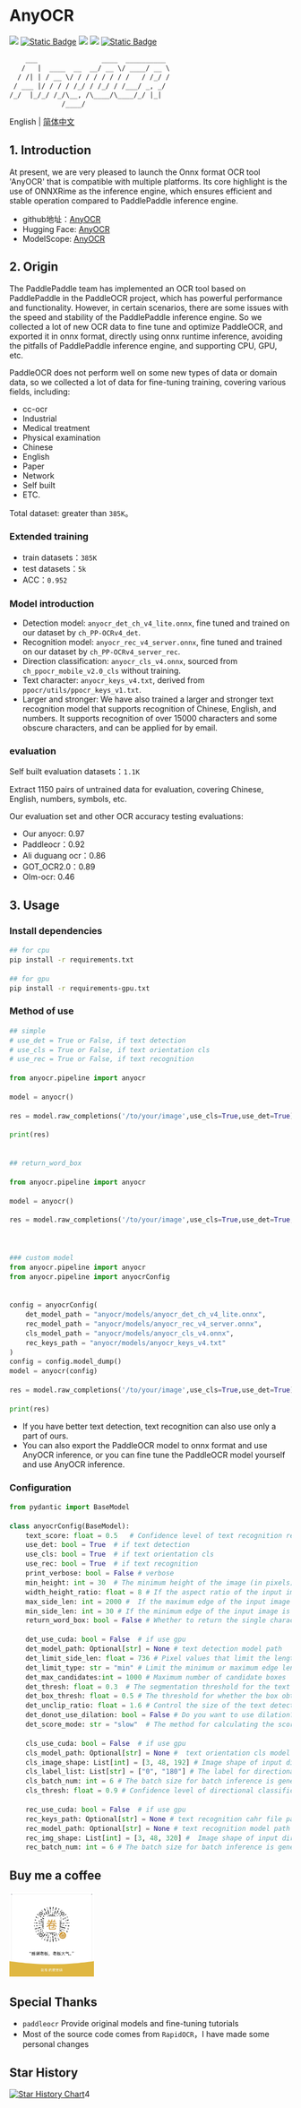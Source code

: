 # AnyOCR

<a href="https://huggingface.co/oriforge/anyocr" target="_blank"><img src="https://img.shields.io/badge/%F0%9F%A4%97-HuggingFace-blue"></a>
<a href="https://www.modelscope.cn/models/oriforge/anyocr" target="_blank"><img alt="Static Badge" src="https://img.shields.io/badge/%E9%AD%94%E6%90%AD-ModelScope-blue"></a>
<a href=""><img src="https://img.shields.io/badge/Python->=3.6-aff.svg"></a>
<a href=""><img src="https://img.shields.io/badge/OS-Linux%2C%20Win%2C%20Mac-pink.svg"></a>
<a href=""><img alt="Static Badge" src="https://img.shields.io/badge/engine-cpu_gpu_onnxruntime-blue"></a>

```
    ___                ____  __________ 
   /   |  ____  __  __/ __ \/ ____/ __ \
  / /| | / __ \/ / / / / / / /   / /_/ /
 / ___ |/ / / / /_/ / /_/ / /___/ _, _/ 
/_/  |_/_/ /_/\__, /\____/\____/_/ |_|  
             /____/                     

```

English | [简体中文](./README.md)

## 1. Introduction

At present, we are very pleased to launch the Onnx format OCR tool 'AnyOCR' that is compatible with multiple platforms. Its core highlight is the use of ONNXRime as the inference engine, which ensures efficient and stable operation compared to PaddlePaddle inference engine.

- github地址：[AnyOCR](https://github.com/oriforge/anyocr)
- Hugging Face: [AnyOCR](https://huggingface.co/oriforge/anyocr)
- ModelScope: [AnyOCR](https://www.modelscope.cn/models/oriforge/anyocr)

## 2. Origin

The PaddlePaddle team has implemented an OCR tool based on PaddlePaddle in the PaddleOCR project, which has powerful performance and functionality. However, in certain scenarios, there are some issues with the speed and stability of the PaddlePaddle inference engine. So we collected a lot of new OCR data to fine tune and optimize PaddleOCR, and exported it in onnx format, directly using onnx runtime inference, avoiding the pitfalls of PaddlePaddle inference engine, and supporting CPU, GPU, etc.

PaddleOCR does not perform well on some new types of data or domain data, so we collected a lot of data for fine-tuning training, covering various fields, including:

- cc-ocr
- Industrial
- Medical treatment
- Physical examination
- Chinese
- English
- Paper
- Network
- Self built
- ETC.

Total dataset: greater than `385K`。

### Extended training

- train datasets：`385K`
- test datasets：`5k`
- ACC：`0.952`

### Model introduction

- Detection model: `anyocr_det_ch_v4_lite.onnx`, fine tuned and trained on our dataset by `ch_PP-OCRv4_det`.
- Recognition model: `anyocr_rec_v4_server.onnx`, fine tuned and trained on our dataset by `ch_PP-OCRv4_server_rec`.
- Direction classification: `anyocr_cls_v4.onnx`, sourced from `ch_ppocr_mobile_v2.0_cls` without training.
- Text character: `anyocr_keys_v4.txt`, derived from `ppocr/utils/ppocr_keys_v1.txt`.
- Larger and stronger: We have also trained a larger and stronger text recognition model that supports recognition of Chinese, English, and numbers. It supports recognition of over 15000 characters and some obscure characters, and can be applied for by email.


### evaluation

Self built evaluation datasets：`1.1K`

Extract 1150 pairs of untrained data for evaluation, covering Chinese, English, numbers, symbols, etc.

Our evaluation set and other OCR accuracy testing evaluations:

 - Our anyocr: 0.97
 - Paddleocr：0.92
 - Ali duguang ocr：0.86
 - GOT_OCR2.0：0.89
 - Olm-ocr: 0.46

## 3. Usage

### Install dependencies

```bash
## for cpu
pip install -r requirements.txt

## for gpu
pip install -r requirements-gpu.txt
```

### Method of use

```python
## simple
# use_det = True or False, if text detection
# use_cls = True or False, if text orientation cls
# use_rec = True or False, if text recognition

from anyocr.pipeline import anyocr

model = anyocr()

res = model.raw_completions('/to/your/image',use_cls=True,use_det=True)

print(res)


## return_word_box

from anyocr.pipeline import anyocr

model = anyocr()

res = model.raw_completions('/to/your/image',use_cls=True,use_det=True,return_word_box = True)



### custom model
from anyocr.pipeline import anyocr
from anyocr.pipeline import anyocrConfig


config = anyocrConfig(
    det_model_path = "anyocr/models/anyocr_det_ch_v4_lite.onnx",
    rec_model_path = "anyocr/models/anyocr_rec_v4_server.onnx",
    cls_model_path = "anyocr/models/anyocr_cls_v4.onnx",
    rec_keys_path = "anyocr/models/anyocr_keys_v4.txt"   
)
config = config.model_dump()
model = anyocr(config)

res = model.raw_completions('/to/your/image',use_cls=True,use_det=True)

print(res)
```

- If you have better text detection, text recognition can also use only a part of ours.
- You can also export the PaddleOCR model to onnx format and use AnyOCR inference, or you can fine tune the PaddleOCR model yourself and use AnyOCR inference.


### Configuration

```python
from pydantic import BaseModel

class anyocrConfig(BaseModel):
    text_score: float = 0.5   # Confidence level of text recognition results, range of values：[0, 1]
    use_det: bool = True  # if text detection
    use_cls: bool = True  # if text orientation cls
    use_rec: bool = True  # if text recognition
    print_verbose: bool = False # verbose
    min_height: int = 30  # The minimum height of the image (in pixels), below which the text detection stage will be skipped and subsequent recognition will be carried out directly.
    width_height_ratio: float = 8 # If the aspect ratio of the input image is greater than width_height_ratio, text detection will be skipped and subsequent recognition will be performed directly
    max_side_len: int = 2000 #  If the maximum edge of the input image is greater than max_side_len, the maximum edge will be reduced to max_side_len according to aspect ratio
    min_side_len: int = 30 # If the minimum edge of the input image is smaller than min_side_len, the minimum edge will be scaled to min_side_len according to aspect ratio
    return_word_box: bool = False # Whether to return the single character coordinates of the text
    
    det_use_cuda: bool = False  # if use gpu
    det_model_path: Optional[str] = None # text detection model path
    det_limit_side_len: float = 736 # Pixel values that limit the length of image edges
    det_limit_type: str = "min" # Limit the minimum or maximum edge length of the image to det_limit_side_len, with a value range of：[min, max]
    det_max_candidates:int = 1000 # Maximum number of candidate boxes
    det_thresh: float = 0.3  # The segmentation threshold for the text and background parts in the image. The larger the value, the smaller the text part will be. Value range：[0, 1]
    det_box_thresh: float = 0.5 # The threshold for whether the box obtained from text detection is retained, the larger the value, the lower the recall rate. Value range：[0, 1]
    det_unclip_ratio: float = 1.6 # Control the size of the text detection box, the larger the value, the larger the overall detection box. Value range：[1.6, 2.0]
    det_donot_use_dilation: bool = False # Do you want to use dilation? This parameter is used to perform morphological dilation on the detected text area
    det_score_mode: str = "slow"  # The method for calculating the score of a text box. The range of values is：[slow, fast]
    
    cls_use_cuda: bool = False  # if use gpu
    cls_model_path: Optional[str] = None #  text orientation cls model path
    cls_image_shape: List[int] = [3, 48, 192] # Image shape of input direction classification model (CHW)
    cls_label_list: List[str] = ["0", "180"] # The label for directional classification, 0 ° or 180 °, cannot be changed
    cls_batch_num: int = 6 # The batch size for batch inference is generally set to the default value. If it is too large, it may not significantly speed up the process and may result in poor performance. The default value is 6.
    cls_thresh: float = 0.9 # Confidence level of directional classification results. Value range：[0, 1]
    
    rec_use_cuda: bool = False  # if use gpu
    rec_keys_path: Optional[str] = None # text recognition cahr file path
    rec_model_path: Optional[str] = None # text recognition model path
    rec_img_shape: List[int] = [3, 48, 320] #  Image shape of input direction recognition model (CHW)
    rec_batch_num: int = 6 # The batch size for batch inference is generally set to the default value. If it is too large, it may not significantly speed up the process and may result in poor performance. The default value is 6.

```

## Buy me a coffee

<div align="left">
    <img src="./zanshan.jpg" width="30%" height="30%">
</div>

## Special Thanks
- `paddleocr` Provide original models and fine-tuning tutorials
- Most of the source code comes from `RapidOCR`，I have made some personal changes

## Star History

[![Star History Chart](https://api.star-history.com/svg?repos=oriforge/anyocr&type=Date)](https://www.star-history.com/#oriforge/anyocr&Date)4
